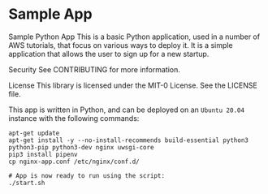 # Sample App
Sample Python App
This is a basic Python application, used in a number of AWS tutorials, that focus on various ways to deploy it. It is a simple application that allows the user to sign up for a new startup.

Security
See CONTRIBUTING for more information.

License
This library is licensed under the MIT-0 License. See the LICENSE file.


This app is written in Python, and can be deployed on an `Ubuntu 20.04` instance with the following commands:
~~~
apt-get update
apt-get install -y --no-install-recommends build-essential python3 python3-pip python3-dev nginx uwsgi-core
pip3 install pipenv
cp nginx-app.conf /etc/nginx/conf.d/

# App is now ready to run using the script:
./start.sh
~~~